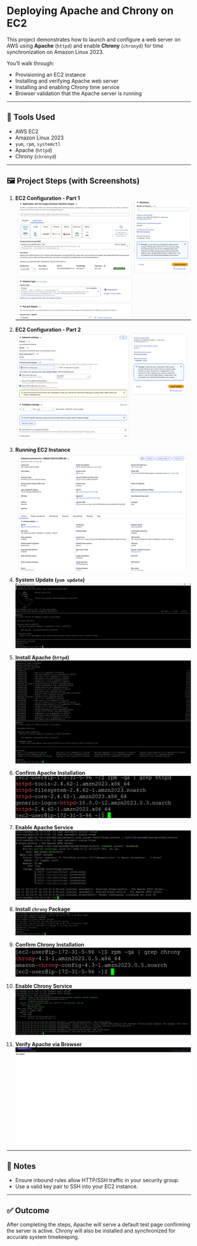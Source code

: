 
# Deploying Apache and Chrony on EC2

This project demonstrates how to launch and configure a web server on AWS using **Apache** (`httpd`) and enable **Chrony** (`chronyd`) for time synchronization on Amazon Linux 2023.

You’ll walk through:
- Provisioning an EC2 instance
- Installing and verifying Apache web server
- Installing and enabling Chrony time service
- Browser validation that the Apache server is running

---

## 🧰 Tools Used

- AWS EC2
- Amazon Linux 2023
- `yum`, `rpm`, `systemctl`
- Apache (`httpd`)
- Chrony (`chronyd`)

---

## 🖼️ Project Steps (with Screenshots)

1. **EC2 Configuration - Part 1**  
   ![Step 1](images/01_EC2_Configuration1.png)

2. **EC2 Configuration - Part 2**  
   ![Step 2](images/02_EC2_Configuration2.png)

3. **Running EC2 Instance**  
   ![Step 3](images/03_Running_EC2_Instance.png)

4. **System Update (`yum update`)**  
   ![Step 4](images/04_yum_update.png)

5. **Install Apache (`httpd`)**  
   ![Step 5](images/05_httpd_install.png)

6. **Confirm Apache Installation**  
   ![Step 6](images/06_httpd_confirmation.png)

7. **Enable Apache Service**  
   ![Step 7](images/07_httpd_enabled.png)

8. **Install `chrony` Package**  
   ![Step 8](images/08_chrony_install.png)

9. **Confirm Chrony Installation**  
   ![Step 9](images/09_chrony_confirmation.png)

10. **Enable Chrony Service**  
   ![Step 10](images/10_chrony_enabled.png)

11. **Verify Apache via Browser**  
   ![Step 11](images/11_website_working.png)

---

## 📌 Notes

- Ensure inbound rules allow HTTP/SSH traffic in your security group.
- Use a valid key pair to SSH into your EC2 instance.

---

## ✅ Outcome

After completing the steps, Apache will serve a default test page confirming the server is active. Chrony will also be installed and synchronized for accurate system timekeeping.
